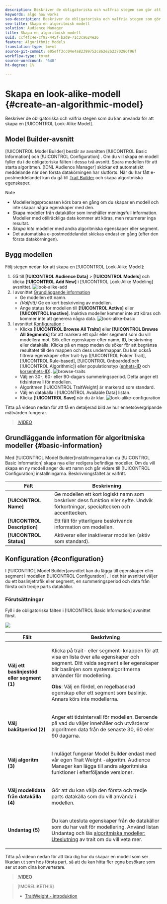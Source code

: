 ```yaml
---
description: Beskriver de obligatoriska och valfria stegen som gör att du kan skapa en algoritmisk modell i Model Builder.
keywords: algo how works
seo-description: Beskriver de obligatoriska och valfria stegen som gör att du kan skapa en algoritmisk modell i Model Builder.
seo-title: Skapa en algoritmisk modell
solution: Audience Manager
title: Skapa en algoritmisk modell
uuid: ccf4fc4e-cf92-445f-b2d9-71c3ca624e26
feature: Algorithmic Models
translation-type: tm+mt
source-git-commit: e05eff3cc04e4a82399752c862e2b2370286f96f
workflow-type: tm+mt
source-wordcount: '648'
ht-degree: 1%

---
```



# Skapa en look-alike-modell {#create-an-algorithmic-model}

Beskriver de obligatoriska och valfria stegen som du kan använda för att skapa en [!UICONTROL Look-Alike Model].

## Model Builder-avsnitt

[!UICONTROL Model Builder] består av avsnitten [!UICONTROL Basic Information] och [!UICONTROL Configuration] . Om du vill skapa en modell fyller du i de obligatoriska fälten i dessa två avsnitt. Spara modellen för att starta algoritmen. [!DNL Audience Manager] skickar ett automatiskt meddelande när den första datakörningen har slutförts. När du har fått e-postmeddelandet kan du gå till [Trait Builder](../../features/traits/about-trait-builder.md) och skapa algoritmiska egenskaper.

>[!NOTE]
>
>* Modelleringsprocessen körs bara en gång om du skapar en modell och inte skapar några egenskaper med den.
>* Skapa modeller från datakällor som innehåller meningsfull information. Modeller med otillräckliga data kommer att köras, men returnerar inga resultat.
>* *Skapa inte* modeller med andra algoritmiska egenskaper eller segment.
>* Det automatiska e-postmeddelandet skickas endast en gång (efter den första datakörningen).


## Bygg modellen

Följ stegen nedan för att skapa en [!UICONTROL Look-Alike Model]:

1. Gå till **[!UICONTROL Audience Data]** > **[!UICONTROL Models]** och klicka **[!UICONTROL Add New]** i [!UICONTROL Look-Alike Modeling] avsnittet.
   ![look-alike-add](assets/look-alike-add.png)
1. I avsnittet [Grundläggande information](../../features/algorithmic-models/create-model.md#basic-information)
   * Ge modellen ett namn.
   * *(Valfritt)* Ge en kort beskrivning av modellen.
   * Ange status för modellen till **[!UICONTROL Active]** eller **[!UICONTROL Inactive]**. Inaktiva modeller kommer inte att köras och kommer inte att generera några data.
      ![look-alike-basic](assets/look-alike-basic.png)
1. I avsnittet [Konfiguration](../../features/algorithmic-models/create-model.md#configuration) :
   * Klicka **[!UICONTROL Browse All Traits]** eller **[!UICONTROL Browse All Segments]** för att markera ett spår eller segment som du vill modellera mot. Sök efter egenskaper efter namn, ID, beskrivning eller datakälla. Klicka på en mapp medan du söker för att begränsa resultatet till den mappen och dess undermappar. Du kan också filtrera egenskaper efter trait-typ ([!UICONTROL Folder Trait], [!UICONTROL Rule-based], [!UICONTROL Onboarded]och [!UICONTROL Algorithmic]) eller populationstyp ([enhets-ID](../../reference/ids-in-aam.md) och [korsenhets-ID](../../reference/ids-in-aam.md)).
      ![browse-traits](assets/browse-traits.png)
   * Välj en 30-, 60- eller 90-dagars summeringsperiod. Detta anger ett tidsintervall för modellen.
   * Algoritmen [!UICONTROL TraitWeight] är markerad som standard.
   * Välj en datakälla i [!UICONTROL Available Data] listan.
   * Klicka **[!UICONTROL Save]** när du är klar.
      ![look-alike-configuration](assets/look-alike-configuration.png)

Titta på videon nedan för att få en detaljerad bild av hur enhetsövergripande mätvärden fungerar.

>[!VIDEO](https://docs.adobe.com/content/help/en/audience-manager-learn/tutorials/build-and-manage-audiences/profile-merge/understanding-cross-device-metrics-in-audience-manager.html)

## Grundläggande information för algoritmiska modeller {#basic-information}

<!-- r_model_basic.xml -->

Med [!UICONTROL Model Builder]inställningarna kan du [!UICONTROL Basic Information] skapa nya eller redigera befintliga modeller. Om du vill skapa en ny modell anger du ett namn och går vidare till [!UICONTROL Configuration] inställningarna. Beskrivningsfältet är valfritt.

| Fält | Beskrivning |
|---|---|
| **[!UICONTROL Name]** | Ge modellen ett kort logiskt namn som beskriver dess funktion eller syfte. Undvik förkortningar, specialtecken och accenttecken. |
| **[!UICONTROL Description]** | Ett fält för ytterligare beskrivande information om modellen. |
| **[!UICONTROL Status]** | Aktiverar eller inaktiverar modellen (aktiv som standard). |

## Konfiguration {#configuration}

I [!UICONTROL Model Builder]avsnittet kan du lägga till egenskaper eller segment i modellen [!UICONTROL Configuration] . I det här avsnittet väljer du ett baslinjetrafik eller segment, en summeringsperiod och data från första och tredje parts datakällor.

<!-- r_model_configuration.xml -->

### Förutsättningar

Fyll i de obligatoriska fälten i [!UICONTROL Basic Information] avsnittet först.

![](assets/lam_exclude_traits_numbered.png)

<table id="table_7A6BE5E5498D4776A30323B743954150"> 
 <thead> 
  <tr> 
   <th colname="col1" class="entry"> Fält </th> 
   <th colname="col2" class="entry"> Beskrivning </th> 
  </tr> 
 </thead>
 <tbody> 
  <tr> 
   <td colname="col1"> <p><b>Välj ett baslinjestöd eller segment (1)</b> </p> </td> 
   <td colname="col2"> <p>Klicka på trait- eller segment-knappen för att visa en lista över alla egenskaper och segment. Ditt valda segment eller egenskaper blir baslinjen som systemalgoritmerna använder för modellering. </p> <p> <p><b>Obs</b>:  Välj en fördel, en regelbaserad egenskap eller ett segment som baslinje. Annars körs inte modellerna. </p> </p> </td> 
  </tr> 
  <tr> 
   <td colname="col1"> <p><b>Välj bakåtperiod (2)</b> </p> </td> 
   <td colname="col2"> <p>Anger ett tidsintervall för modellen. Beroende på vad du väljer innehåller och utvärderar algoritmen data från de senaste 30, 60 eller 90 dagarna. </p> </td> 
  </tr> 
  <tr> 
   <td colname="col1"> <p><b>Välj algoritm (3)</b> </p> </td> 
   <td colname="col2"> <p>I nuläget fungerar Model Builder endast med vår egen <span class="keyword"> Trait Weight</span> -algoritm. <span class="keyword"> Audience Manager</span> kan lägga till andra algoritmiska funktioner i efterföljande versioner. </p> </td>
  </tr>
  <tr> 
   <td colname="col1"> <p><b>Välj modelldata från datakälla (4)</b> </p> </td> 
   <td colname="col2"> <p>Gör att du kan välja den första och tredje parts datakälla som du vill använda i modellen. </p> </td>
  </tr> 
  <tr> 
   <td colname="col1"> <p><b>Undantag (5)</b> </p> </td> 
   <td colname="col2"> <p>Du kan utesluta egenskaper från de datakällor som du har valt för modellering. Använd listan <span class="wintitle"> Undantag</span> och läs <a href="../../features/algorithmic-models/trait-exclusion-algo-models.md"> algoritmiska modeller: Uteslutning</a> av trait om du vill veta mer. </p> </td>
  </tr> 
 </tbody>
</table>

Titta på videon nedan för att lära dig hur du skapar en modell som ser likadan ut som hos första part, så att du kan hitta fler egna besökare som ser ut som dina konverterare.

>[!VIDEO](https://video.tv.adobe.com/v/23504/)

>[!MORELIKETHIS]
>
>* [TraitWeight - introduktion](../../features/algorithmic-models/understanding-models.md#understanding-traitweight)


